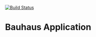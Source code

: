[![Build Status](https://img.shields.io/travis/bauhausphp/application/master.svg?style=flat-square)](https://travis-ci.org/bauhausphp/application)

# Bauhaus Application
